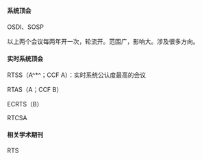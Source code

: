 #### 系统顶会

OSDI、SOSP

以上两个会议每两年开一次，轮流开。范围广，影响大。涉及很多方向。



#### 实时系统顶会

RTSS（A^*^；CCF A）：实时系统公认度最高的会议

RTAS（A；CCF B）

ECRTS（B）

RTCSA



#### 相关学术期刊

RTS